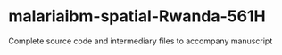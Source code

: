 # malariaibm-spatial-Rwanda-561H
Complete source code and intermediary files to accompany manuscript
